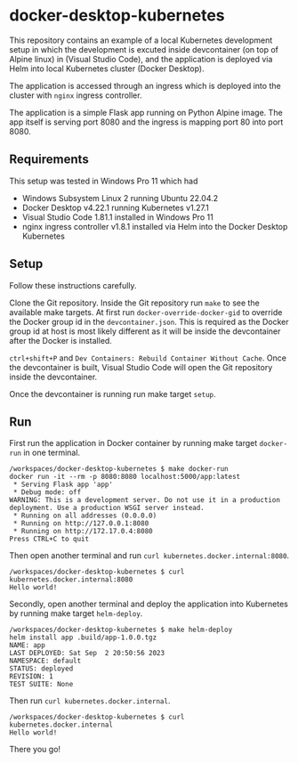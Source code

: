 # docker-desktop-kubernetes
This repository contains an example of a local Kubernetes development setup in which the development is excuted inside devcontainer (on top of Alpine linux) in (Visual Studio Code), and the application is deployed via Helm into local Kubernetes cluster (Docker Desktop).

The application is accessed through an ingress which is deployed into the cluster with `nginx` ingress controller.

The application is a simple Flask app running on Python Alpine image. The app itself is serving port 8080 and the ingress is mapping port 80 into port 8080.

## Requirements

This setup was tested in Windows Pro 11 which had

* Windows Subsystem Linux 2 running Ubuntu 22.04.2
* Docker Desktop v4.22.1 running Kubernetes v1.27.1
* Visual Studio Code 1.81.1 installed in Windows Pro 11
* nginx ingress controller v1.8.1 installed via Helm into the Docker Desktop Kubernetes

## Setup

Follow these instructions carefully.

Clone the Git repository. Inside the Git repository run `make` to see the available make targets. At first run `docker-override-docker-gid` to override the Docker group id in the `devcontainer.json`. This is required as the Docker group id at host is most likely different as it will be inside the devcontainer after the Docker is installed.

`ctrl+shift+P` and `Dev Containers: Rebuild Container Without Cache`. Once the devcontainer is built, Visual Studio Code will open the Git repository inside the devcontainer.

Once the devcontainer is running run make target `setup`.

## Run

First run the application in Docker container by running make target `docker-run` in one terminal.

```
/workspaces/docker-desktop-kubernetes $ make docker-run
docker run -it --rm -p 8080:8080 localhost:5000/app:latest
 * Serving Flask app 'app'
 * Debug mode: off
WARNING: This is a development server. Do not use it in a production deployment. Use a production WSGI server instead.
 * Running on all addresses (0.0.0.0)
 * Running on http://127.0.0.1:8080
 * Running on http://172.17.0.4:8080
Press CTRL+C to quit
```

Then open another terminal and run `curl kubernetes.docker.internal:8080`.

```
/workspaces/docker-desktop-kubernetes $ curl kubernetes.docker.internal:8080
Hello world!
```

Secondly, open another terminal and deploy the application into Kubernetes by running make target `helm-deploy`.

```
/workspaces/docker-desktop-kubernetes $ make helm-deploy
helm install app .build/app-1.0.0.tgz
NAME: app
LAST DEPLOYED: Sat Sep  2 20:50:56 2023
NAMESPACE: default
STATUS: deployed
REVISION: 1
TEST SUITE: None
```

Then run `curl kubernetes.docker.internal`.

```
/workspaces/docker-desktop-kubernetes $ curl kubernetes.docker.internal
Hello world!
```

There you go!
